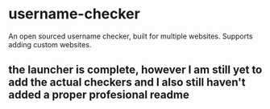 # username-checker
An open sourced username checker, built for multiple websites. Supports adding custom websites.

## the launcher is complete, however I am still yet to add the actual checkers and I also still haven't added a proper profesional readme
